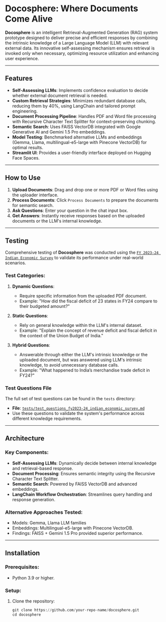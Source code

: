 # Docosphere: Where Documents Come Alive

**Docosphere** is an intelligent Retrieval-Augmented Generation (RAG) system prototype designed to deliver precise and efficient responses by combining the intrinsic knowledge of a Large Language Model (LLM) with relevant external data. Its innovative self-assessing mechanism ensures retrieval is invoked only when necessary, optimizing resource utilization and enhancing user experience.

---

## Features

- **Self-Assessing LLMs**: Implements confidence evaluation to decide whether external document retrieval is needed.
- **Custom Retrieval Strategies**: Minimizes redundant database calls, reducing them by 40%, using LangChain and tailored prompt engineering.
- **Document Processing Pipeline**: Handles PDF and Word file processing with Recursive Character Text Splitter for context-preserving chunking.
- **Semantic Search**: Uses FAISS VectorDB integrated with Google Generative AI and Gemini 1.5 Pro embeddings.
- **Model Testing**: Benchmarked alternative LLMs and embeddings (Gemma, Llama, multilingual-e5-large with Pinecone VectorDB) for optimal results.
- **Streamlit UI**: Provides a user-friendly interface deployed on Hugging Face Spaces.

---

## How to Use

1. **Upload Documents**: Drag and drop one or more PDF or Word files using the uploader interface.
2. **Process Documents**: Click `Process Documents` to prepare the documents for semantic search.
3. **Ask Questions**: Enter your question in the chat input box.
4. **Get Answers**: Instantly receive responses based on the uploaded documents or the LLM's internal knowledge.

---

## Testing

Comprehensive testing of **Docosphere** was conducted using the [`FY 2023-24 Indian Economic Survey`](https://github.com/Aditya-NeuralNetNinja/docosphere/blob/main/FY%202023-24%20Indian%20Economic%20Survey.pdf) to validate its performance under real-world scenarios.

### Test Categories:

1. **Dynamic Questions**:
   - Require specific information from the uploaded PDF document.
   - Example: "How did the fiscal deficit of 23 states in FY24 compare to their budgeted amount?"

2. **Static Questions**:
   - Rely on general knowledge within the LLM's internal dataset.
   - Example: "Explain the concept of revenue deficit and fiscal deficit in the context of the Union Budget of India."

3. **Hybrid Questions**:
   - Answerable through either the LLM's intrinsic knowledge or the uploaded document, but was answered using LLM's intrinsic knowledge, to avoid unnecessary database calls.
   - Example: "What happened to India’s merchandise trade deficit in FY24?"

### Test Questions File

The full set of test questions can be found in the `tests` directory:

- **File**: [`tests/test_questions_fy2023-24_indian_economic_survey.md`](./tests/test_questions_fy2023-24_indian_economic_survey.md)
- Use these questions to validate the system's performance across different knowledge requirements.

---

## Architecture

### Key Components:

- **Self-Assessing LLMs**: Dynamically decide between internal knowledge and retrieval-based response.
- **Document Processing**: Ensures semantic integrity using the Recursive Character Text Splitter.
- **Semantic Search**: Powered by FAISS VectorDB and advanced embeddings.
- **LangChain Workflow Orchestration**: Streamlines query handling and response generation.

### Alternative Approaches Tested:

- Models: Gemma, Llama LLM families
- Embeddings: Multilingual-e5-large with Pinecone VectorDB.
- Findings: FAISS + Gemini 1.5 Pro provided superior performance.

---

## Installation

### Prerequisites:

- Python 3.9 or higher.

### Setup:

1. Clone the repository:
   ```python
   git clone https://github.com/your-repo-name/docosphere.git
   cd docosphere
   ```
